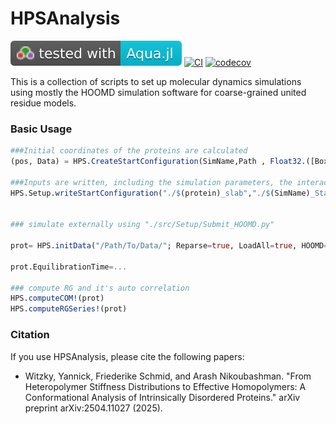 # HPSAnalysis
[![Aqua QA](https://raw.githubusercontent.com/JuliaTesting/Aqua.jl/master/badge.svg)](https://github.com/JuliaTesting/Aqua.jl)
[![CI](https://github.com/ywitzky/HPSAnalysis.jl/actions/workflows/CI.yml/badge.svg)](https://github.com/ywitzky/HPSAnalysis.jl/actions/workflows/CI.yml)
[![codecov](https://codecov.io/gh/ywitzky/HPSAnalysis.jl/branch/main/graph/badge.svg?token=LHT7MZ2JP5)](https://codecov.io/gh/ywitzky/HPSAnalysis.jl)

This is a collection of scripts to set up molecular dynamics simulations using mostly the HOOMD simulation software for coarse-grained united residue models.

### Basic Usage 

```julia
###Initial coordinates of the proteins are calculated
(pos, Data) = HPS.CreateStartConfiguration(SimName,Path , Float32.([BoxLengthShort,BoxLengthShort*width_multiplier , BoxLengthShort]), Proteins, Sequences, Regenerate=false; Axis="y")#Erstellung der Start Conformation

###Inputs are written, including the simulation parameters, the interaction model, relevant dictionaries, and the start file
HPS.Setup.writeStartConfiguration("./$(protein)_slab","./$(SimName)_Start_slab.txt", Info, Sequences, BoxSize , 300_000_000, HOOMD=true, ; SimulationType="Calvados2" , Temperature=temp,  InitStyle="Pos", Pos=pos , pH=pH)


### simulate externally using "./src/Setup/Submit_HOOMD.py"

prot= HPS.initData("/Path/To/Data/"; Reparse=true, LoadAll=true, HOOMD=true)

prot.EquilibrationTime=...

### compute RG and it's auto correlation 
HPS.computeCOM!(prot)
HPS.computeRGSeries!(prot)
```


### Citation 
If you use HPSAnalysis, please cite the following papers: 

- Witzky, Yannick, Friederike Schmid, and Arash Nikoubashman. "From Heteropolymer Stiffness Distributions to Effective Homopolymers: A Conformational Analysis of Intrinsically Disordered Proteins." arXiv preprint arXiv:2504.11027 (2025).



